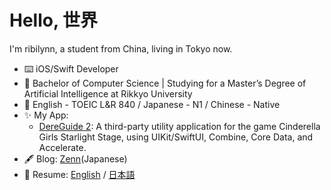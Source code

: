 # Hello, 世界
I'm ribilynn, a student from China, living in Tokyo now.
- ⌨️  iOS/Swift Developer
- 📖  Bachelor of Computer Science | Studying for a Master’s Degree of Artificial Intelligence at Rikkyo University
- 🙊  English - TOEIC L&R 840 /  Japanese - N1 / Chinese - Native
- ✨  My App:
  - [DereGuide 2](https://apps.apple.com/us/app/id1493630000): A third-party utility application for the game Cinderella Girls Starlight Stage, using UIKit/SwiftUI, Combine, Core Data, and Accelerate.
- 🖋 Blog: [Zenn](https://zenn.dev/ribilynn)(Japanese)
- 📄 Resume: [English](https://github.com/ribilynn/ribilynn/blob/main/ZHOU%20CHANG_en.pdf) / [日本語](https://github.com/ribilynn/ribilynn/blob/main/ZHOU%20CHANG_jp.pdf)

